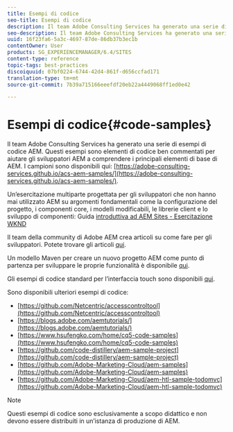 ```yaml
---
title: Esempi di codice
seo-title: Esempi di codice
description: Il team Adobe Consulting Services ha generato una serie di esempi di codice AEM
seo-description: Il team Adobe Consulting Services ha generato una serie di esempi di codice AEM
uuid: 16f23fa6-5a3c-4697-87de-86db37b3ec1b
contentOwner: User
products: SG_EXPERIENCEMANAGER/6.4/SITES
content-type: reference
topic-tags: best-practices
discoiquuid: 07bf0224-6744-42d4-861f-d656ccfad171
translation-type: tm+mt
source-git-commit: 7b39a715166eeefdf20eb22a4449068ff1ed0e42

---
```



# Esempi di codice{#code-samples}

Il team Adobe Consulting Services ha generato una serie di esempi di codice AEM. Questi esempi sono elementi di codice ben commentati per aiutare gli sviluppatori AEM a comprendere i principali elementi di base di AEM. I campioni sono disponibili qui: [https://adobe-consulting-services.github.io/acs-aem-samples/](https://adobe-consulting-services.github.io/acs-aem-samples/).

Un’esercitazione multiparte progettata per gli sviluppatori che non hanno mai utilizzato AEM su argomenti fondamentali come la configurazione del progetto, i componenti core, i modelli modificabili, le librerie client e lo sviluppo di componenti: Guida [introduttiva ad AEM Sites - Esercitazione WKND](https://helpx.adobe.com/experience-manager/kt/sites/using/getting-started-wknd-tutorial-develop.html)

Il team della community di Adobe AEM crea articoli su come fare per gli sviluppatori. Potete trovare gli articoli [qui](https://helpx.adobe.com/experience-manager/topics/how-to.html).

Un modello Maven per creare un nuovo progetto AEM come punto di partenza per sviluppare le proprie funzionalità è disponibile [qui](https://github.com/Adobe-Marketing-Cloud/aem-project-archetype).

Gli esempi di codice standard per l’interfaccia touch sono disponibili [qui](/help/sites-developing/developing-components.md).

Sono disponibili ulteriori esempi di codice:

* [https://github.com/Netcentric/accesscontroltool](https://github.com/Netcentric/accesscontroltool)
* [https://blogs.adobe.com/aemtutorials/](https://blogs.adobe.com/aemtutorials/)
* [https://www.hsufengko.com/home/cq5-code-samples](https://www.hsufengko.com/home/cq5-code-samples)
* [https://github.com/code-distillery/aem-sample-project](https://github.com/code-distillery/aem-sample-project)
* [https://github.com/Adobe-Marketing-Cloud/aem-samples](https://github.com/Adobe-Marketing-Cloud/aem-samples)
* [https://github.com/Adobe-Marketing-Cloud/aem-htl-sample-todomvc](https://github.com/Adobe-Marketing-Cloud/aem-htl-sample-todomvc)

>[!NOTE]
>
>Questi esempi di codice sono esclusivamente a scopo didattico e non devono essere distribuiti in un’istanza di produzione di AEM.

